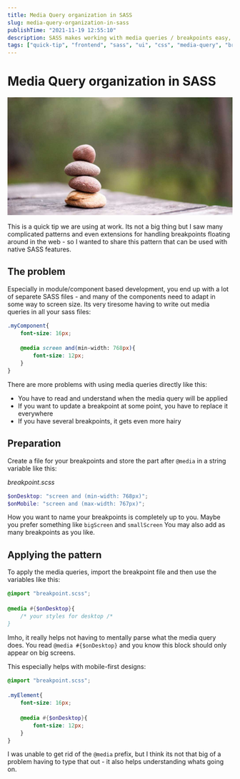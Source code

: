 ```yaml
---
title: Media Query organization in SASS
slug: media-query-organization-in-sass
publishTime: "2021-11-19 12:55:10"
description: SASS makes working with media queries / breakpoints easy, if you apply this pattern
tags: ["quick-tip", "frontend", "sass", "ui", "css", "media-query", "breakpoint", "pattern", "code-organization"]
---
```

# Media Query organization in SASS
![Media queries are important building blocks of your css](stones.jpg)

This is a quick tip we are using at work. Its not a big thing but I saw many complicated patterns and even extensions for handling breakpoints floating around in the web - so I wanted to share this pattern that can be used with native SASS features.

## The problem
Especially in module/component based development, you end up with a lot of separete SASS files - and many of the components need to adapt in some way to screen size. Its very tiresome having to write out media queries in all your sass files:

```scss
.myComponent{
	font-size: 16px;
	
	@media screen and(min-width: 768px){
		font-size: 12px;
	}
}
```

There are more problems with using media queries directly like this:
- You have to read and understand when the media query will be applied
- If you want to update a breakpoint at some point, you have to replace it everywhere
- If you have several breakpoints, it gets even more hairy

## Preparation
Create a file for your breakpoints and store the part after `@media` in a string variable like this:

_breakpoint.scss_
```scss
$onDesktop: "screen and (min-width: 768px)";  
$onMobile: "screen and (max-width: 767px)";
```

How you want to name your breakpoints is completely up to you. Maybe you prefer something like `bigScreen` and `smallScreen` You may also add as many breakpoints as you like.

## Applying the pattern
To apply the media queries, import the breakpoint file and then use the variables like this:
```scss
@import "breakpoint.scss";

@media #{$onDesktop}{
	/* your styles for desktop /*
}
```

Imho, it really helps not having to mentally parse what the media query does. You read `@media #{$onDesktop}` and you know this block should only appear on big screens.

This especially helps with mobile-first designs:

```scss
@import "breakpoint.scss";

.myElement{
	font-size: 16px;
	
	@media #{$onDesktop}{
		font-size: 12px;
	}
}
```

I was unable to get rid of the `@media` prefix, but I think its not that big of a problem having to type that out - it also helps understanding whats going on.
